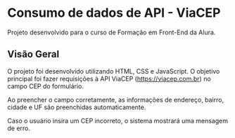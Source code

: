# Consumo de dados de API - ViaCEP

Projeto desenvolvido para o curso de Formação em Front-End da Alura.

## Visão Geral

O projeto foi desenvolvido utilizando HTML, CSS e JavaScript.
O objetivo principal foi fazer requisições à API ViaCEP (https://viacep.com.br) no campo CEP do formulário.<br>

Ao preencher o campo corretamente, as informações de endereço, bairro, cidade e UF são preenchidas automaticamente.

Caso o usuário insira um CEP incorreto, o sistema mostrará uma mensagem de erro.

